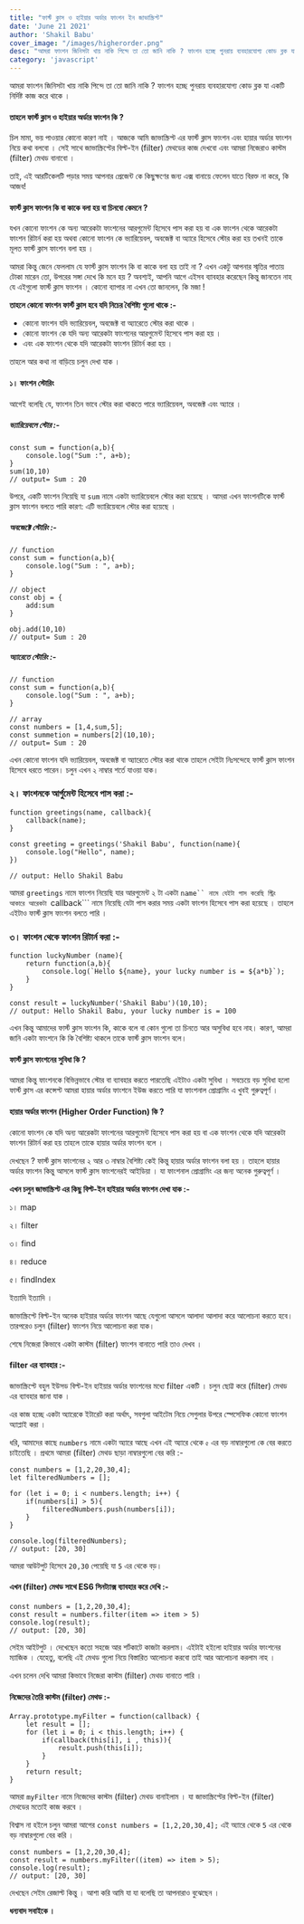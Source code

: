 ```yaml
---
title: "ফার্স্ট ক্লাস ও হাইয়ার অর্ডার ফাংশন ইন জাভাস্ক্রিপ্ট"
date: 'June 21 2021'
author: 'Shakil Babu'
cover_image: "/images/higherorder.png"
desc: "আমরা ফাংশন জিনিসটা খায় নাকি পিন্দে তা তো জানি নাকি ? ফাংশন হচ্ছে পুনরায় ব্যবহারযোগ্য কোড ব্লক যা একটি নির্দিষ্ট কাজ করে থাকে । তাহলে ফার্স্ট ক্লাস ও হাইয়ার অর্ডার ফাংশন কি ? চিল মামা, ভয় পাওয়ার কোনো কারণ নাই । আজকে আমি জাভাস্ক্রিপ্ট এর ফার্স্ট ক্লাস ফাংশন এবং হায়ার অর্ডার ফাংশন নিয়ে কথা বলবো । সেই সাথে জাভাস্ক্রিপ্টের বিল্ট-ইন (filter) মেথডের কাজ দেখবো এবং আমরা নিজেরাও কাস্টম (filter) মেথড বানাবো ।"
category: 'javascript'
---
```


আমরা ফাংশন জিনিসটা খায় নাকি পিন্দে তা তো জানি নাকি ? ফাংশন হচ্ছে পুনরায় ব্যবহারযোগ্য কোড ব্লক যা একটি নির্দিষ্ট কাজ করে থাকে । 

#### তাহলে ফার্স্ট ক্লাস ও হাইয়ার অর্ডার ফাংশন কি ?

চিল মামা, ভয় পাওয়ার কোনো কারণ নাই । আজকে আমি জাভাস্ক্রিপ্ট এর ফার্স্ট ক্লাস ফাংশন এবং হায়ার অর্ডার ফাংশন নিয়ে কথা বলবো । সেই সাথে জাভাস্ক্রিপ্টের বিল্ট-ইন (filter) মেথডের কাজ দেখবো এবং আমরা নিজেরাও কাস্টম (filter) মেথড বানাবো ।

তাই, এই আরটিকেলটি পড়ার সময় আপনার প্রেজেন্ট কে কিছুক্ষণের জন্য এক্স বানায়ে ফেলেন যাতে বিরক্ত না করে, কি আজব!


#### ফার্স্ট ক্লাস ফাংশন কি বা কাকে বলা হয় বা চিনবো কেমনে ?

যখন কোনো ফাংশন কে অন্য আরেকটা ফাংশনের আরগুমেন্ট হিসেবে পাস করা হয় বা এক ফাংশন থেকে আরেকটা ফাংশন রিটার্ন করা হয় অথবা কোনো ফাংশন কে ভ্যারিয়েবল, অবজেক্ট বা অ্যারে হিসেবে স্টোর করা হয় তখনই তাকে মূলত ফার্স্ট ক্লাস ফাংশন বলা হয় ।


আমরা কিন্তু জেনে ফেললাম যে ফার্স্ট ক্লাস ফাংশন কি বা কাকে বলা হয় তাই না ? এখন একটু আপনার স্মৃতির পাতায় টোকা মারেন তো, উপরের সঙ্গা দেখে কি মনে হয় ? অবশ্যই, আপনি আগে এইসব ব্যাবহার করেছেন কিন্তু জানতেন নাহ যে এইগুলো ফার্স্ট ক্লাস ফাংশন । কোনো ব্যাপার না এখন তো জানলেন, কি মজা !

**তাহলে কোনো ফাংশন ফার্স্ট ক্লাস হবে যদি নিচের বৈশিষ্ট্য গুলো থাকে :-**

- কোনো ফাংশন যদি ভ্যারিয়েবল, অবজেক্ট বা অ্যারেতে স্টোর করা থাকে ।
- কোনো ফাংশন কে যদি অন্য আরেকটা ফাংশনের আরগুমেন্ট হিসেবে পাস করা হয় ।
- এবং এক ফাংশন থেকে যদি আরেকটা ফাংশন রিটার্ন করা হয় । 


তাহলে আর কথা না বাড়িয়ে চলুন দেখা যাক ।

#### ১। ফাংশন স্টোরিং
আগেই বলেছি যে, ফাংশন তিন ভাবে স্টোর করা থাকতে পারে ভ্যারিয়েবল, অবজেক্ট এবং অ্যারে ।

##### ভ্যারিয়েবলে স্টোর :-

```
const sum = function(a,b){
    console.log("Sum :", a+b);
}
sum(10,10)
// output= Sum : 20
```

উপরে, একটি ফাংশন নিয়েছি যা ```sum``` নামে একটা ভ্যারিয়েবলে স্টোর করা হয়েছে । আমরা এখন ফাংশনটিকে ফার্স্ট ক্লাস ফাংশন বলতে পারি কারণ: এটি ভ্যারিয়েবলে স্টোর করা হয়েছে ।

##### অবজেক্টে স্টোরিং :-

```
// function
const sum = function(a,b){
    console.log("Sum : ", a+b);
}

// object
const obj = {
    add:sum
}

obj.add(10,10)
// output= Sum : 20
```


##### অ্যারেতে স্টোরিং :-
```
// function
const sum = function(a,b){
    console.log("Sum : ", a+b);
}

// array
const numbers = [1,4,sum,5];
const summetion = numbers[2](10,10);
// output= Sum : 20
```


এখন কোনো ফাংশন যদি ভ্যারিয়েবল, অবজেক্ট বা অ্যারেতে স্টোর করা থাকে তাহলে সেইটা নিঃসন্দেহে ফার্স্ট ক্লাস ফাংশন হিসেবে ধরতে পারেন। চলুন এখন ২ নাম্বার শর্তে যাওয়া যাক।


### ২। ফাংশনকে আর্গুমেন্ট হিসেবে পাস করা :-

```
function greetings(name, callback){
    callback(name);
}

const greeting = greetings('Shakil Babu', function(name){
    console.log("Hello", name);
})

// output: Hello Shakil Babu
```

আমরা ```greetings``` নামে ফাংশন নিয়েছি যার আরগুমেন্ট ২ টা একটা ```name`` নামে যেইটা পাস করেছি স্ট্রিং আকারে আরেকটা ```callback``` নামে নিয়েছি যেটা পাস করার সময় একটা ফাংশন হিসেবে পাস করা হয়েছে । তাহলে এইটাও ফার্স্ট ক্লাস ফাংশন বলতে পারি ।


### ৩। ফাংশন থেকে ফাংশন রিটার্ন করা :-

```
function luckyNumber (name){
    return function(a,b){
        console.log(`Hello ${name}, your lucky number is = ${a*b}`);
    }
}

const result = luckyNumber('Shakil Babu')(10,10);
// output: Hello Shakil Babu, your lucky number is = 100 
```

এখন কিন্তু আমাদের ফার্স্ট ক্লাস ফাংশন কি, কাকে বলে বা কোন গুলো তা চিনতে আর অসুবিধা হবে নাহ। কারণ, আমরা জানি একটা ফাংশনে কি কি বৈশিষ্ট্য থাকলে তাকে ফার্স্ট ক্লাস ফাংশন বলে।


#### ফার্স্ট ক্লাস ফাংশনের সুবিধা কি ? 
আমরা কিন্তু ফাংশনকে বিভিন্নভাবে স্টোর বা ব্যাবহার করতে পারতেছি এইটাও একটা সুবিধা । সবচেয়ে বড় সুবিধা হলো ফার্স্ট ক্লাস এর কন্সেপ্ট আমরা হায়ার অর্ডার ফাংশনে ইউজ করতে পারি যা ফাংশনাল প্রোগ্রামিং এ খুবই গুরুত্বপূর্ণ ।

#### হায়ার অর্ডার ফাংশন (Higher Order Function) কি ?
কোনো ফাংশন কে যদি অন্য আরেকটা ফাংশনের আরগুমেন্ট হিসেবে পাস করা হয় বা এক ফাংশন থেকে যদি আরেকটা ফাংশন রিটার্ন করা হয়  তাহলে তাকে হায়ার অর্ডার ফাংশন বলে ।

দেখছেন ? ফার্স্ট ক্লাস ফাংশনের ২ আর ৩ নাম্বার বৈশিষ্ট্য কেই কিন্তু হায়ার অর্ডার ফাংশন বলা হয় । তাহলে হায়ার অর্ডার ফাংশন কিন্তু আসলে ফার্স্ট ক্লাস ফাংশনেরই আইডিয়া । যা ফাংশনাল প্রোগ্রামিং এর জন্য অনেক গুরুত্বপূর্ণ ।

**এখন চলুন জাভাস্ক্রিপ্ট এর কিছু বিল্ট-ইন হাইয়ার অর্ডার ফাংশন দেখা যাক :-**

১। map

২। filter

৩। find

৪। reduce

৫। findIndex

ইত্যাদি ইত্যাদি ।


জাভাস্ক্রিপ্টে বিল্ট-ইন অনেক হাইয়ার অর্ডার ফাংশন আছে যেগুলো আসলে আলাদা আলাদা করে আলোচনা করতে হবে। তারপরেও চলুন (filter)  ফাংশন নিয়ে আলোচনা করা যাক।

শেষে নিজেরা কিভাবে একটা কাস্টম (filter) ফাংশন বানাতে পারি তাও দেখব ।


#### filter এর ব্যাবহার :-
জাভাস্ক্রিপ্টে বহুল ইউসড বিল্ট-ইন হাইয়ার অর্ডার ফাংশনের মধ্যে filter একটি । চলুন ছোট্ট করে (filter) মেথড এর ব্যাবহার জানা যাক ।

এর কাজ হচ্ছে একটা অ্যারেকে ইটারেট করা অর্থাৎ, সবগুলা আইটেম নিয়ে সেগুলার উপরে স্পেসেফিক কোনো ফাংশন অ্যাপ্লাই করা । 

ধরি, আমাদের কাছে ```numbers``` নামে একটা অ্যারে আছে এখন এই অ্যারে থেকে ```৫``` এর বড় নাম্বারগুলো কে বের করতে চাইতেছি । প্রথমে আমরা (filter) মেথড ছাড়া নাম্বারগুলো বের করি :-

```
const numbers = [1,2,20,30,4];
let filteredNumbers = [];

for (let i = 0; i < numbers.length; i++) {
    if(numbers[i] > 5){
        filteredNumbers.push(numbers[i]);
    }    
}

console.log(filteredNumbers);
// output: [20, 30]
```

আমরা আউটপুট হিসেবে ```20,30``` পেয়েছি যা ```5``` এর থেকে বড়।

#### এখন (filter) মেথড সাথে ES6 সিনট্যাক্স ব্যাবহার করে দেখি :-

```
const numbers = [1,2,20,30,4];
const result = numbers.filter(item => item > 5)
console.log(result);
// output: [20, 30]
```

সেইম আইটপুট । দেখেছেন কতো সহজে আর শর্টকাটে কাজটা করলাম। 
এইটাই হইলো হাইয়ার অর্ডার ফাংশনের ম্যাজিক । যেহেতু, বলেছি এই মেথড গুলো নিয়ে বিস্তারিত আলোচনা করবো তাই আর আলোচনা করলাম নাহ ।

এখন চলেন দেখি আমরা কিভাবে নিজেরা কাস্টম (filter) মেথড বানাতে পারি ।


#### নিজেদের তৈরি কাস্টম (filter) মেথড :-

```
Array.prototype.myFilter = function(callback) {
    let result = [];
    for (let i = 0; i < this.length; i++) {
        if(callback(this[i], i , this)){
            result.push(this[i]);
        }
    }
    return result;
}
```

আমরা ```myFilter``` নামে নিজেদের কাস্টম (filter) মেথড বানাইলাম । যা জাভাস্ক্রিপ্টের বিল্ট-ইন (filter) মেথডের মতোই কাজ করবে ।

বিশ্বাস না হইলে চলুন আমরা আগের ```const numbers = [1,2,20,30,4];``` এই অ্যারে থেকে ```5``` এর থেকে বড় নাম্বারগুলো বের করি ।

```
const numbers = [1,2,20,30,4];
const result = numbers.myFilter((item) => item > 5);
console.log(result);
// output: [20, 30]
```

দেখছেন সেইম রেজাল্ট কিন্তু । আশা করি আমি যা যা বলেছি তা আপনারাও বুঝেছেন ।

**ধন্যবাদ সবাইকে ।**

